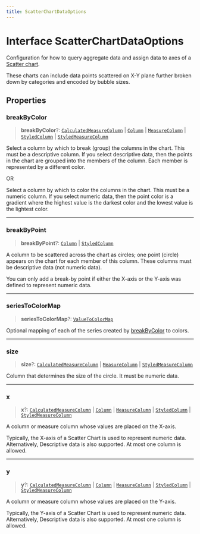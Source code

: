 ```yaml
---
title: ScatterChartDataOptions
---
```


# Interface ScatterChartDataOptions

Configuration for how to query aggregate data and assign data
to axes of a [Scatter chart](../type-aliases/type-alias.ScatterChartType.md).

These charts can include data points scattered on X-Y plane further broken down by categories
and encoded by bubble sizes.

## Properties

### breakByColor

> **breakByColor**?: [`CalculatedMeasureColumn`](../../sdk-data/interfaces/interface.CalculatedMeasureColumn.md) \| [`Column`](../../sdk-data/interfaces/interface.Column.md) \| [`MeasureColumn`](../../sdk-data/interfaces/interface.MeasureColumn.md) \| [`StyledColumn`](interface.StyledColumn.md) \| [`StyledMeasureColumn`](interface.StyledMeasureColumn.md)

Select a column by which to break (group) the columns in the chart.
This must be a descriptive column. If you select descriptive data,
then the points in the chart are grouped into the members of the column.
Each member is represented by a different color.

OR

Select a column by which to color the columns in the chart.
This must be a numeric column. If you select numeric data,
then the point color is a gradient where the highest value is
the darkest color and the lowest value is the lightest color.

***

### breakByPoint

> **breakByPoint**?: [`Column`](../../sdk-data/interfaces/interface.Column.md) \| [`StyledColumn`](interface.StyledColumn.md)

A column to be scattered across the chart as circles;
one point (circle) appears on the chart for each member of this column.
These columns must be descriptive data (not numeric data).

You can only add a break-by point if either the X-axis or the Y-axis was defined to represent numeric data.

***

### seriesToColorMap

> **seriesToColorMap**?: [`ValueToColorMap`](../type-aliases/type-alias.ValueToColorMap.md)

Optional mapping of each of the series created by [breakByColor](interface.ScatterChartDataOptions.md#breakbycolor) to colors.

***

### size

> **size**?: [`CalculatedMeasureColumn`](../../sdk-data/interfaces/interface.CalculatedMeasureColumn.md) \| [`MeasureColumn`](../../sdk-data/interfaces/interface.MeasureColumn.md) \| [`StyledMeasureColumn`](interface.StyledMeasureColumn.md)

Column that determines the size of the circle. It must be numeric data.

***

### x

> **x**?: [`CalculatedMeasureColumn`](../../sdk-data/interfaces/interface.CalculatedMeasureColumn.md) \| [`Column`](../../sdk-data/interfaces/interface.Column.md) \| [`MeasureColumn`](../../sdk-data/interfaces/interface.MeasureColumn.md) \| [`StyledColumn`](interface.StyledColumn.md) \| [`StyledMeasureColumn`](interface.StyledMeasureColumn.md)

A column or measure column whose values are placed on the X-axis.

Typically, the X-axis of a Scatter Chart is used to represent numeric data.
Alternatively, Descriptive data is also supported. At most one column is allowed.

***

### y

> **y**?: [`CalculatedMeasureColumn`](../../sdk-data/interfaces/interface.CalculatedMeasureColumn.md) \| [`Column`](../../sdk-data/interfaces/interface.Column.md) \| [`MeasureColumn`](../../sdk-data/interfaces/interface.MeasureColumn.md) \| [`StyledColumn`](interface.StyledColumn.md) \| [`StyledMeasureColumn`](interface.StyledMeasureColumn.md)

A column or measure column whose values are placed on the Y-axis.

Typically, the Y-axis of a Scatter Chart is used to represent numeric data.
Alternatively, Descriptive data is also supported. At most one column is allowed.
